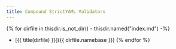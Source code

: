 ```yaml
---
title: Compound StrictYAML Validators
---
```


{% for dirfile in thisdir.is_not_dir() - thisdir.named("index.md") -%}
- [{{ title(dirfile) }}]({{ dirfile.namebase }})
{% endfor %}
